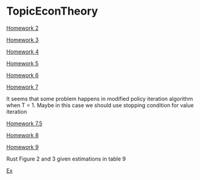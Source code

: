 TopicEconTheory
===============
[Homework 2](http://nbviewer.ipython.org/github/roy1312/TopicEconTheory/blob/master/TopicinEcon_Homework2.ipynb)

[Homework 3](http://nbviewer.ipython.org/github/roy1312/TopicEconTheory/blob/master/Homework3.ipynb)

[Homework 4](http://nbviewer.ipython.org/github/roy1312/TopicEconTheory/blob/master/Homework4.ipynb)

[Homework 5](http://nbviewer.ipython.org/github/roy1312/TopicEconTheory/blob/master/Homework5.ipynb)

[Homework 6](http://nbviewer.ipython.org/github/roy1312/TopicEconTheory/blob/master/Homework6.ipynb)

[Homework 7](http://nbviewer.ipython.org/github/roy1312/TopicEconTheory/blob/master/Homework7.ipynb)

It seems that some problem happens in modified policy iteration
algorithm when T = 1. Maybe in this case we should use stopping
condition for value iteration

[Homework 7.5](http://nbviewer.ipython.org/github/roy1312/TopicEconTheory/blob/master/Homework7.5.ipynb)

[Homework 8](http://nbviewer.ipython.org/github/roy1312/TopicEconTheory/blob/master/Homework8.ipynb)

[Homework 9](http://nbviewer.ipython.org/github/roy1312/TopicEconTheory/blob/master/Homework9.ipynb)

Rust Figure 2 and 3 given estimations in table 9

[Ex](http://nbviewer.ipython.org/github/roy1312/TopicEconTheory/blob/master/RepAiyagari1994.ipynb)
